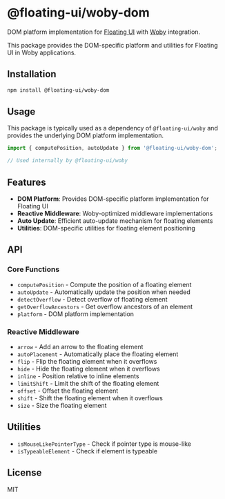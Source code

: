# @floating-ui/woby-dom

DOM platform implementation for [Floating UI](https://floating-ui.com) with [Woby](https://woby.dev) integration.

This package provides the DOM-specific platform and utilities for Floating UI in Woby applications.

## Installation

```bash
npm install @floating-ui/woby-dom
```

## Usage

This package is typically used as a dependency of `@floating-ui/woby` and provides the underlying DOM platform implementation.

```jsx
import { computePosition, autoUpdate } from '@floating-ui/woby-dom';

// Used internally by @floating-ui/woby
```

## Features

- **DOM Platform**: Provides DOM-specific platform implementation for Floating UI
- **Reactive Middleware**: Woby-optimized middleware implementations
- **Auto Update**: Efficient auto-update mechanism for floating elements
- **Utilities**: DOM-specific utilities for floating element positioning

## API

### Core Functions
- `computePosition` - Compute the position of a floating element
- `autoUpdate` - Automatically update the position when needed
- `detectOverflow` - Detect overflow of floating element
- `getOverflowAncestors` - Get overflow ancestors of an element
- `platform` - DOM platform implementation

### Reactive Middleware
- `arrow` - Add an arrow to the floating element
- `autoPlacement` - Automatically place the floating element
- `flip` - Flip the floating element when it overflows
- `hide` - Hide the floating element when it overflows
- `inline` - Position relative to inline elements
- `limitShift` - Limit the shift of the floating element
- `offset` - Offset the floating element
- `shift` - Shift the floating element when it overflows
- `size` - Size the floating element

## Utilities

- `isMouseLikePointerType` - Check if pointer type is mouse-like
- `isTypeableElement` - Check if element is typeable

## License

MIT